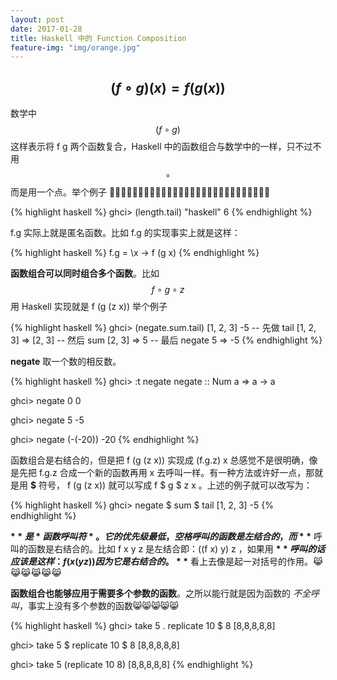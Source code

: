 ```yaml
---
layout: post
date: 2017-01-28
title: Haskell 中的 Function Composition
feature-img: "img/orange.jpg"
---
```


$$(f \circ g)(x) = f(g(x))$$
---

数学中 $$(f \circ g)$$ 这样表示将 f g 两个函数复合，Haskell 中的函数组合与数学中的一样，只不过不用 $$ \circ $$ 而是用一个点。举个例子 🌰🌰🌰🌰🌰🌰🌰🌰🌰🌰🌰🌰🌰🌰🌰🌰🌰🌰🌰🌰🌰🌰🌰🌰🌰🌰🌰🌰

{% highlight haskell %}
ghci> (length.tail) "haskell"
6
{% endhighlight %}

f.g 实际上就是匿名函数。比如 f.g 的实现事实上就是这样：

{% highlight haskell %}
f.g = \x -> f (g x)
{% endhighlight %}

**函数组合可以同时组合多个函数**。比如 $$f \circ g \circ z$$ 用 Haskell 实现就是 f (g (z x)) 举个例子

{% highlight haskell %}
ghci> (negate.sum.tail) [1, 2, 3]
-5
-- 先做 tail [1, 2, 3] => [2, 3]
-- 然后 sum [2, 3]     => 5
-- 最后 negate 5       => -5
{% endhighlight %}

**negate** 取一个数的相反数。

{% highlight haskell %}
ghci> :t negate
negate :: Num a => a -> a

ghci> negate 0
0

ghci> negate 5
-5

ghci> negate (-(-20))
-20
{% endhighlight %}

函数组合是右结合的，但是把 f (g (z x)) 实现成 (f.g.z) x 总感觉不是很明确，像是先把 f.g.z 合成一个新的函数再用 x 去呼叫一样。有一种方法或许好一点，那就是用 **$** 符号， f (g (z x)) 就可以写成 f $ g $ z x 。上述的例子就可以改写为：

{% highlight haskell %}
ghci> negate $ sum $ tail [1, 2, 3]
-5
{% endhighlight %}

**$** 是 *函数呼叫符*。它的优先级最低，空格呼叫的函数是左结合的，而 **$** 呼叫的函数是右结合的。比如 f x y z 是左结合即：((f x) y) z ，如果用 **$** 呼叫的话应该是这样：f (x (y z)) 因为它是右结合的。**$** 看上去像是起一对括号的作用。😹😹😹😹😹😹

**函数组合也能够应用于需要多个参数的函数**。之所以能行就是因为函数的 *不全呼叫*，事实上没有多个参数的函数😸😸😸😸😸

{% highlight haskell %}
ghci> take 5 . replicate 10 $ 8
[8,8,8,8,8]

ghci> take 5 $ replicate 10 $ 8
[8,8,8,8,8]

ghci> take 5 (replicate 10 8)
[8,8,8,8,8]
{% endhighlight %}
